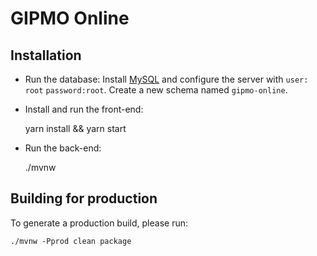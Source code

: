 # GIPMO Online

## Installation

- Run the database: Install [MySQL](https://dev.mysql.com/downloads/installer/) and configure the server with
        `user: root`
        `password:root`. Create a new schema named `gipmo-online`.

- Install and run the front-end:


    yarn install && yarn start


- Run the back-end:


    ./mvnw

## Building for production

To generate a production build, please run:

    ./mvnw -Pprod clean package
